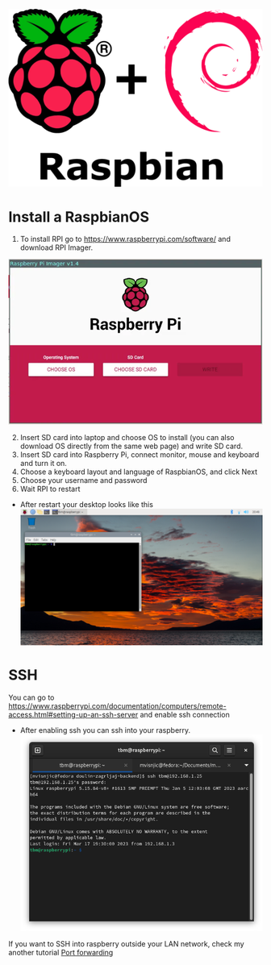 ![raspbian-logo](raspian2.webp)

# Install a RaspbianOS

1. To install RPI go to https://www.raspberrypi.com/software/ and download RPI Imager.

![imager photo](imager.webp)

2. Insert SD card into laptop and choose OS to install (you can also download OS directly from the same web page) and write SD card.
3. Insert SD card into Raspberry Pi, connect monitor, mouse and keyboard and turn it on.
4. Choose a keyboard layout and language of RaspbianOS, and click Next
5. Choose your username and password
6. Wait RPI to restart

- After restart your desktop looks like this
  ![desktop-screenshot](2023-03-16-205022_1360x768_scrot.png)

# SSH

You can go to https://www.raspberrypi.com/documentation/computers/remote-access.html#setting-up-an-ssh-server and enable ssh connection

- After enabling ssh you can ssh into your raspberry.
  ![ssh-connection](Screenshot%20from%202023-03-17%2020-26-00.png)

If you want to SSH into raspberry outside your LAN network, check my another tutorial [Port forwarding](https://github.com/mvisnjic/RPI-tutorials/tree/main/port-forwarding)
